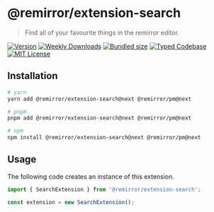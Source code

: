# @remirror/extension-search

> Find all of your favourite things in the remirror editor.

[![Version][version]][npm] [![Weekly Downloads][downloads-badge]][npm] [![Bundled size][size-badge]][size] [![Typed Codebase][typescript]](#) [![MIT License][license]](#)

[version]: https://flat.badgen.net/npm/v/@remirror/extension-search/next
[npm]: https://npmjs.com/package/@remirror/extension-search/v/next
[license]: https://flat.badgen.net/badge/license/MIT/purple
[size]: https://bundlephobia.com/result?p=@remirror/extension-search@next
[size-badge]: https://flat.badgen.net/bundlephobia/minzip/@remirror/extension-search
[typescript]: https://flat.badgen.net/badge/icon/TypeScript?icon=typescript&label
[downloads-badge]: https://badgen.net/npm/dw/@remirror/extension-search/red?icon=npm

## Installation

```bash
# yarn
yarn add @remirror/extension-search@next @remirror/pm@next

# pnpm
pnpm add @remirror/extension-search@next @remirror/pm@next

# npm
npm install @remirror/extension-search@next @remirror/pm@next
```

## Usage

The following code creates an instance of this extension.

```ts
import { SearchExtension } from '@remirror/extension-search';

const extension = new SearchExtension();
```

